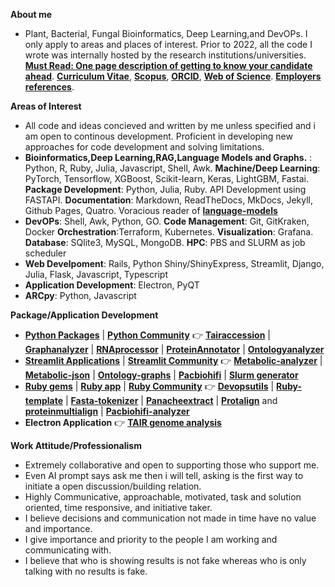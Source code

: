 <p align = "justify">

**About me**
- Plant, Bacterial, Fungal Bioinformatics, Deep Learning,and DevOPs. I only apply to areas and places of interest. Prior to 2022, all the code I wrote was internally hosted by the research institutions/universities. [**Must Read: One page description of getting to know your candidate ahead**](https://github.com/gauravcodepro/gauravcodepro/blob/main/aptitude.md). [**Curriculum Vitae**](https://github.com/gauravcodepro/gauravcodepro/blob/main/Curriculum_Vitae_Gaurav_Sablok_2024.pdf), [**Scopus**](https://www.scopus.com/authid/detail.uri?authorId=36633064300), [**ORCID**](https://orcid.org/0000-0002-4157-9405), [**Web of Science**](https://www.webofscience.com/wos/author/record/C-5940-2014). [**Employers references**](https://github.com/gauravcodepro/gauravcodepro/blob/main/references.pdf).
  
**Areas of Interest**
- All code and ideas concieved and written by me unless specified and i am open to continous development. Proficient in developing new approaches for code development and solving limitations.
- **Bioinformatics,Deep Learning,RAG,Language Models and Graphs.** : Python, R, Ruby, Julia, Javascript, Shell, Awk. **Machine/Deep Learning**: PyTorch, Tensorflow, XGBoost, Scikit-learn, Keras, LightGBM, Fastai. **Package Development**: Python, Julia, Ruby. API Development using FASTAPI. **Documentation**: Markdown, ReadTheDocs, MkDocs, Jekyll, Github Pages, Quatro. Voracious reader of [**language-models**](https://paperswithcode.com/)
- **DevOPs**: Shell, Awk, Python, GO. **Code Management**: Git, GitKraken, Docker **Orchestration**:Terraform, Kubernetes. **Visualization**: Grafana. **Database**: SQlite3, MySQL, MongoDB. **HPC**: PBS and SLURM as job scheduler
- **Web Develpoment**: Rails, Python Shiny/ShinyExpress, Streamlit, Django, Julia, Flask, Javascript, Typescript
- **Application Development**: Electron, PyQT
- **ARCpy**: Python, Javascript

**Package/Application Development**
- [**Python Packages**](https://pypi.org/user/gauravcodepro/) | [**Python Community**](https://www.python.org/community/)  👉 [**Tairaccession**](https://github.com/gauravcodepro/tairaccession) | [**Graphanalyzer**](https://github.com/gauravcodepro/graphanalyzer) | [**RNAprocessor**](https://github.com/gauravcodepro/rnaprocessor) | [**ProteinAnnotator**](https://github.com/gauravcodepro/protein-annotator) | [**Ontologyanalyzer**](https://github.com/gauravcodepro/ontologyanalyzer)
- [**Streamlit Applications**](https://streamlit.io/) | [**Streamlit Community**](https://discuss.streamlit.io/) 👉 [**Metabolic-analyzer**](https://github.com/gauravcodepro/BIGG-metabolic-analyzer-API) | [**Metabolic-json**](https://github.com/gauravcodepro/metabolic-json-modelling) | [**Ontology-graphs**](https://github.com/gauravcodepro/arabidopsis-ontology-graphs) | [**Pacbiohifi**](https://github.com/gauravcodepro/pacbiohifi) | [**Slurm generator**](https://github.com/gauravcodepro/universitat-potsdam-devops-application)
- [**Ruby gems**](https://rubygems.org/profiles/gauravcodepro) | [**Ruby app**](https://www.ruby-forum.com/) | [**Ruby Community**](https://www.ruby-forum.com/) 👉 [**Devopsutils**](https://github.com/gauravcodepro/devops-system) | [**Ruby-template**](https://github.com/gauravcodepro/ruby_gem_creator) | [**Fasta-tokenizer**](https://github.com/gauravcodepro/pacbiohifi-motif-scanner) | [**Panacheextract**](https://rubygems.org/gems/panacheextract) | [**Protalign**](https://github.com/gauravcodepro/proteinalignment-annotation-gem) and [**proteinmultialign**](https://github.com/gauravcodepro/protein-multialign-gem) | [**Pacbiohifi-analyzer**](https://github.com/gauravcodepro/pacbiohifi-analyzer) 
- **Electron Application** 👉 [**TAIR genome analysis**](https://github.com/gauravcodepro/arabidopsis-tair-application)

**Work Attitude/Professionalism**
- Extremely collaborative and open to supporting those who support me.
- Even AI prompt says ask me then i will tell, asking is the first way to initiate a open discussion/building relation.
- Highly Communicative, approachable, motivated, task and solution oriented, time responsive, and initiative taker.
- I believe decisions and communication not made in time have no value and importance.
- I give importance and priority to the people I am working and communicating with.
- I believe that who is showing results is not fake whereas who is only talking with no results is fake.
